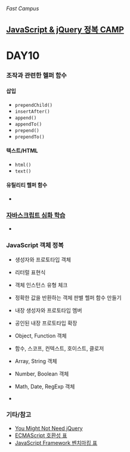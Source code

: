 ###### Fast Campus

## [JavaScript & jQuery 정복 CAMP](http://www.fastcampus.co.kr/dev_camp_jst/)

# DAY10

### 조작과 관련한 헬퍼 함수

#### 삽입
- `prependChild()`
- `insertAfter()`
- `append()`
- `appendTo()`
- `prepend()`
- `prependTo()`

#### 텍스트/HTML
- `html()`
- `text()`

#### 유틸리티 헬퍼 함수

-

### [자바스크립트 심화 학습](../Reference/js-00-reference.md)

-

### JavaScript 객체 정복

- 생성자와 프로토타입 객체
- 리터럴 표현식
- 객체 인스턴스 유형 체크
- 정확한 값을 반환하는 객체 판별 헬퍼 함수 만들기
- 내장 생성자와 프로토타입 멤버
- 공인된 내장 프로토타입 확장
- Object, Function 객체
- 함수, 스코프, 컨텍스트, 호이스트, 클로저
- Array, String 객체
- Number, Boolean 객체
- Math, Date, RegExp 객체

-

### 기타/참고

- [You Might Not Need jQuery](http://youmightnotneedjquery.com/)
- [ECMAScript 호환성 표](http://kangax.github.io/compat-table/es6/)
- [JavaScript Framework 벤치마킹 표](http://www.stefankrause.net/js-frameworks-benchmark2/webdriver-java/table.html?utm_source=javascriptweekly&utm_medium=email)